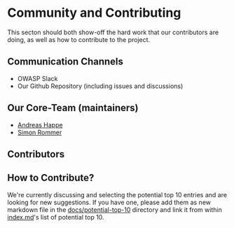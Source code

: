 # Community and Contributing

This secton should both show-off the hard work that our contributors are doing, as well as how to contribute to the project.

## Communication Channels

- OWASP Slack
- Our Github Repository (including issues and discussions)

## Our Core-Team (maintainers)

- [Andreas Happe](mailto:andreas.happe@owasp.org)
- [Simon Rommer](mailto:simon.rommer@owasp.org)

## Contributors

## How to Contribute?

We're currently discussing and selecting the potential top 10 entries and are looking for new suggestions. If you have one, please add them as new markdown file in the [docs/potential-top-10](/docs/potential-top-10) directory and link it from within [index.md](/index.md)'s list of potential top 10.
